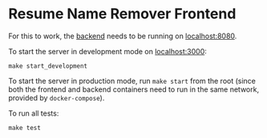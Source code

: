 # Resume Name Remover Frontend

For this to work, the [backend](../backend) needs to be running on [localhost:8080](http://localhost:8080).

To start the server in development mode on [localhost:3000](http://localhost:3000):

```
make start_development
```

To start the server in production mode, run `make start` from the root (since both the frontend and backend containers need to run in the same network, provided by `docker-compose`).

To run all tests:

```
make test
```

